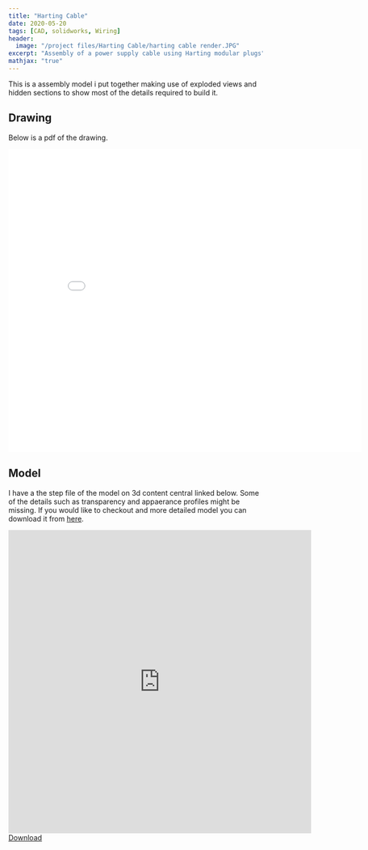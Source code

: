 ```yaml
---
title: "Harting Cable"
date: 2020-05-20
tags: [CAD, solidworks, Wiring]
header:
  image: "/project files/Harting Cable/harting cable render.JPG"
excerpt: "Assembly of a power supply cable using Harting modular plugs"
mathjax: "true"
---
```


This is a assembly model i put together making use of exploded views and hidden sections to show most of the details required to build it. 


## Drawing

Below is a pdf of the drawing. 

<embed src="{{ site.url }}{{ site.baseurl }}/project files/Harting Cable/Harting cable Drawing.PDF" type="application/pdf" width='700' height='600'>



## Model

I have a the step file of the model on 3d content central linked below. Some of the details such as transparency and appaerance profiles might be missing. If you would like to checkout and more detailed model you can download it from [here](https://drive.google.com/drive/folders/1QIrJfn_UEy3Efqp6MOGzZrpgWH8fngoX?usp=sharing). 

<html>
<iframe scrolling='no' frameborder='0' allowfullscreen='true' src='https://www.3dcontentcentral.com/external-site-embed.aspx?format=3D&catalogid=171&modelid=1352830&width=250&height=250&edraw=true' name='PreviewFrame3D' id='PreviewFrame3D' width='600' height='600'></iframe><br/><a href='https://www.3dcontentcentral.com/download-model.aspx?catalogid=171&id=1352830'>Download</a>
  </html>
